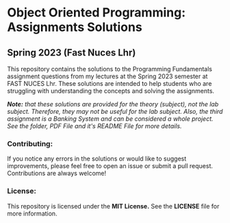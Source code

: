 # Object Oriented Programming: Assignments Solutions
## Spring 2023 (Fast Nuces Lhr)

This repository contains the solutions to the Programming Fundamentals assignment questions from my lectures at the Spring 2023 semester at FAST NUCES Lhr. These solutions are intended to help students who are struggling with understanding the concepts and solving the assignments.

_**Note:** that these solutions are provided for the theory (subject), not the lab subject. Therefore, they may not be useful for the lab subject. Also, the third assignment is a Banking System and can be considered a whole project. See the folder, PDF File and it's README File for more details._

### Contributing:
If you notice any errors in the solutions or would like to suggest improvements, please feel free to open an issue or submit a pull request. Contributions are always welcome!

### License:
This repository is licensed under the **MIT License.** See the **LICENSE** file for more information.
